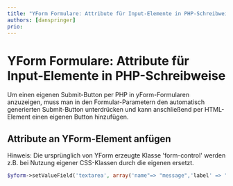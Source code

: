 ```yaml
---
title: "YForm Formulare: Attribute für Input-Elemente in PHP-Schreibweise"
authors: [danspringer]
prio:
---
```



# YForm Formulare: Attribute für Input-Elemente in PHP-Schreibweise

Um einen eigenen Submit-Button per PHP in yForm-Formularen anzuzeigen, muss man in den Formular-Parametern den automatisch generierten Submit-Button unterdrücken und kann anschließend per HTML-Element einen eigenen Button hinzufügen. 

## Attribute an YForm-Element anfügen

Hinweis: Die ursprünglich von YForm erzeugte Klasse 'form-control' werden z.B. bei Nutzung eigener CSS-Klassen durch die eigenen ersetzt.

```php
$yform->setValueField('textarea', array('name"=> "message",'label' => "label", 'attributes' => '{"placeholder":"Geben Sie eine Nachricht ein", "class":"css-klassenname", "id":"form-id"}'));
```

